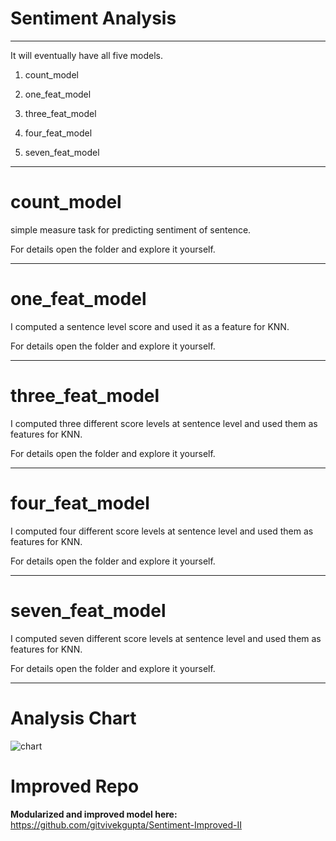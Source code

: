 # Sentiment Analysis

------------------------------------------------------------------------------------------------------------------------------


It will eventually have all five models.

1. count_model

2. one_feat_model

3. three_feat_model

4. four_feat_model

5. seven_feat_model

------------------------------------------------------------------------------------------

# count_model

simple measure task for predicting sentiment of sentence.

For details open the folder and explore it yourself.

------------------------------------------------------------------------------------------

# one_feat_model

I computed a sentence level score and used it as a feature for KNN.

For details open the folder and explore it yourself.

------------------------------------------------------------------------------------------------------------

# three_feat_model

I computed three different score levels at sentence level and used them as features for KNN.

For details open the folder and explore it yourself.

------------------------------------------------------------------------------------------------------------

# four_feat_model

I computed four different score levels at sentence level and used them as features for KNN.

For details open the folder and explore it yourself.

------------------------------------------------------------------------------------------------------------

# seven_feat_model

I computed seven different score levels at sentence level and used them as features for KNN.

For details open the folder and explore it yourself.

------------------------------------------------------------------------------------------------------------

# Analysis Chart


![chart](https://user-images.githubusercontent.com/17769945/55084125-b2822400-50ca-11e9-91ca-12faf63d2d1c.png)



# Improved Repo

**Modularized and improved model here:** https://github.com/gitvivekgupta/Sentiment-Improved-II

